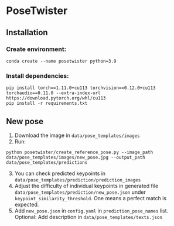 # PoseTwister

## Installation

### Create environment:
```shell
conda create --name posetwister python=3.9
```

### Install dependencies:
```shell
pip install torch==1.11.0+cu113 torchvision==0.12.0+cu113 torchaudio==0.11.0 --extra-index-url https://download.pytorch.org/whl/cu113
pip install -r requirements.txt
```

## New pose
1. Download the image in `data/pose_templates/images`
2. Run:
```shell
python posetwister/create_reference_pose.py --image_path data/pose_templates/images/new_pose.jpg --output_path data/pose_templates/predictions
```
3. You can check predicted keypoints in `data/pose_templates/prediction/prediction_images`
4. Adjust the difficulty of individual keypoints in generated file `data/pose_templates/prediction/new_pose.json` under `keypoint_similarity_threshold`. One means a perfect match is expected.
5. Add `new_pose.json` in `config.yaml` in `prediction_pose_names` list.
Optional: Add description in `data/pose_templates/texts.json`